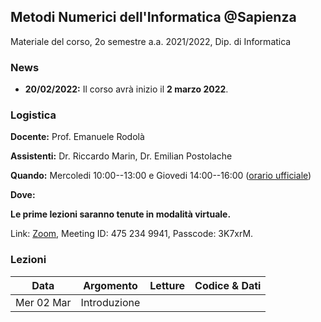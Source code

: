 ## Metodi Numerici dell'Informatica @Sapienza

Materiale del corso, 2o semestre a.a. 2021/2022, Dip. di Informatica

### News

- **20/02/2022:** Il corso avrà inizio il **2 marzo 2022**.

### Logistica

**Docente:** Prof. Emanuele Rodolà

**Assistenti:** Dr. Riccardo Marin, Dr. Emilian Postolache

**Quando:** Mercoledi 10:00--13:00 e Giovedi 14:00--16:00 ([orario ufficiale](https://www.studiareinformatica.uniroma1.it/laurea/orario-per-insegnamento-laurea))

**Dove:**

**Le prime lezioni saranno tenute in modalità virtuale.**

Link: [Zoom](https://zoom.us/j/4752349941?pwd=U0doeGFLWFFDSWlzWWxvd0JGMDRndz09), Meeting ID: 475 234 9941, Passcode: 3K7xrM.

### Lezioni

**Data** | **Argomento** | **Letture** | **Codice & Dati**
------------ | ------------- | ------------ | ------------
Mer 02 Mar | Introduzione |  |
